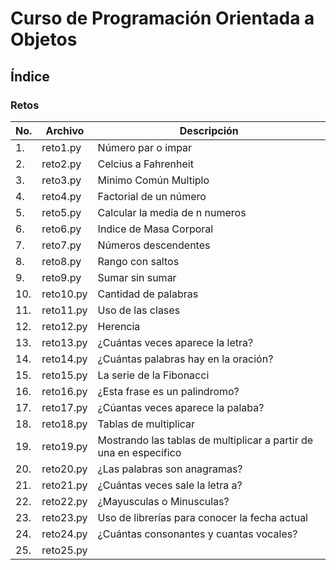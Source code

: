 # Curso de Programación Orientada a Objetos

## Índice
### Retos

|No.|Archivo|Descripción|
|--|--|--|
|1.|reto1.py|Número par o impar|
|2.|reto2.py|Celcius a Fahrenheit|
|3.|reto3.py|Minimo Común Multiplo|
|4.|reto4.py|Factorial de un número|
|5.|reto5.py|Calcular la media de n numeros|
|6.|reto6.py|Indice de Masa Corporal|
|7.|reto7.py|Números descendentes|
|8.|reto8.py|Rango con saltos|
|9.|reto9.py|Sumar sin sumar|
|10.|reto10.py|Cantidad de palabras|
|11.|reto11.py|Uso de las clases|
|12.|reto12.py|Herencia|
|13.|reto13.py|¿Cuántas veces aparece la letra?|
|14.|reto14.py|¿Cuántas palabras hay en la oración?|
|15.|reto15.py|La serie de la Fibonacci|
|16.|reto16.py|¿Esta frase es un palindromo?|
|17.|reto17.py|¿Cúantas veces aparece la palaba?|
|18.|reto18.py|Tablas de multiplicar|
|19.|reto19.py|Mostrando las tablas de multiplicar a partir de una en especifico|
|20.|reto20.py| ¿Las palabras son anagramas?|
|21.|reto21.py|¿Cuántas veces sale la letra a?|
|22.|reto22.py|¿Mayusculas o Minusculas?|
|23.|reto23.py|Uso de librerías para conocer la fecha actual|
|24.|reto24.py|¿Cuántas consonantes y cuantas vocales?|
|25.|reto25.py|